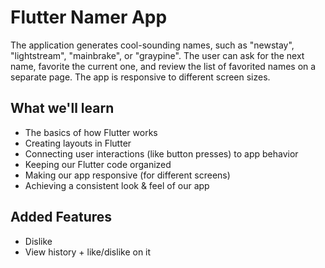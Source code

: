 # Flutter Namer App

The application generates cool-sounding names, such as "newstay", "lightstream", "mainbrake", or "graypine". The user can ask for the next name, favorite the current one, and review the list of favorited names on a separate page. The app is responsive to different screen sizes.

## What we'll learn

* The basics of how Flutter works
* Creating layouts in Flutter
* Connecting user interactions (like button presses) to app behavior
* Keeping our Flutter code organized
* Making our app responsive (for different screens)
* Achieving a consistent look & feel of our app

## Added Features

* Dislike
* View history + like/dislike on it
